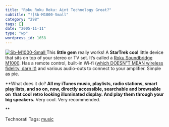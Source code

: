 ```yaml
---
title: "Roku Roku Roku: Aint Technology Great?"
subtitle: "![Sb-M1000-Small"
category: "298"
tags: []
date: "2005-11-11"
type: "wp"
wordpress_id: 1658
---
```

[![Sb-M1000-Small](https://i0.wp.com/s3.media.squarespace.com/production/1075723/12829350/weblogs/images/SB-M1000-small.jpg?resize=335%2C119)](http://www.rokulabs.com/products/soundbridge/models.php)[ ](http://www.rokulabs.com/products/soundbridge/models.php)This **little gem** really works! A **StarTrek cool** little device that sits on top of your stereo or TV set. It’s called a [Roku Soundbridge M1000](http://www.rokulabs.com/products/soundbridge/models.php). Has a remote control, built-in Wi-fi ([which DOESN”T MEAN wireless fidelity, darn it)](http://www.boingboing.net/2005/11/08/wifi_isnt_short_for_.html) and various audio-outs to connect to your amplifier. Simple as pie.

**What does it do? **All my iTunes music, playlists, radio stations, smart play lists, and so on, **now, directly accessible,** searchable and browsable on  that cool **retro** looking illuminated display. And play them through your big speakers.** Very cool. Very recommended.

**

Technorati Tags: [music](http://www.technorati.com/tag/music)